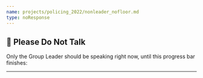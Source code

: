 ```yaml
---
name: projects/policing_2022/nonleader_nofloor.md
type: noResponse
---
```


## 🛑 Please Do Not Talk

Only the Group Leader should be speaking right now, until this progress bar finishes:

---
